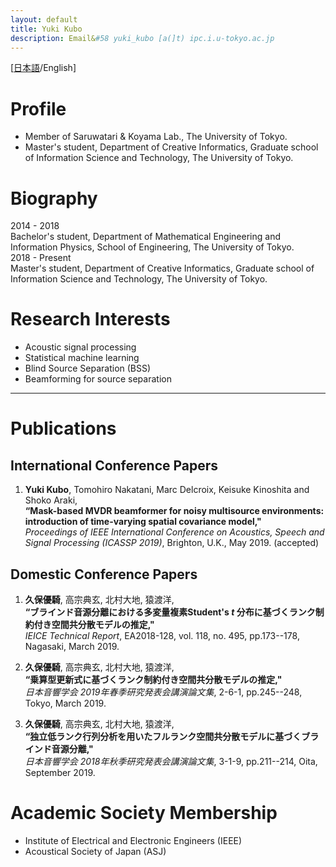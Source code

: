 ```yaml
---
layout: default
title: Yuki Kubo
description: Email&#58 yuki_kubo [a(]t) ipc.i.u-tokyo.ac.jp
---
```


\[[日本語](./index.html)/English\]

# Profile

*   Member of Saruwatari & Koyama Lab., The University of Tokyo.
*   Master's student, Department of Creative Informatics, Graduate school of Information Science and Technology, The University of Tokyo. 

# Biography

2014 - 2018  
    Bachelor's student, Department of Mathematical Engineering and Information Physics, School of Engineering, The University of Tokyo.  
2018 - Present  
    Master's student, Department of Creative Informatics, Graduate school of Information Science and Technology, The University of Tokyo. 

# Research Interests

*   Acoustic signal processing
*   Statistical machine learning
*   Blind Source Separation (BSS)
*   Beamforming for source separation

* * *

# Publications

## International Conference Papers

1.  **Yuki Kubo**, Tomohiro Nakatani, Marc Delcroix, Keisuke Kinoshita and Shoko Araki,  
    **“Mask-based MVDR beamformer for noisy multisource environments: introduction of time-varying spatial covariance model,"**  
    _Proceedings of IEEE International Conference on Acoustics, Speech and Signal Processing (ICASSP 2019)_, Brighton, U.K., May 2019. (accepted)  

## Domestic Conference Papers

1. **久保優騎**, 高宗典玄, 北村大地, 猿渡洋,  
    **“ブラインド音源分離における多変量複素Student's _t_ 分布に基づくランク制約付き空間共分散モデルの推定,"**  
    _IEICE Technical Report_, EA2018-128, vol. 118, no. 495, pp.173--178, Nagasaki, March 2019.  

2. **久保優騎**, 高宗典玄, 北村大地, 猿渡洋,  
    **“乗算型更新式に基づくランク制約付き空間共分散モデルの推定,"**  
    _日本音響学会 2019年春季研究発表会講演論文集_, 2-6-1, pp.245--248, Tokyo, March 2019.  

3. **久保優騎**, 高宗典玄, 北村大地, 猿渡洋,  
    **“独立低ランク行列分析を用いたフルランク空間共分散モデルに基づくブラインド音源分離,"**  
    _日本音響学会 2018年秋季研究発表会講演論文集_, 3-1-9, pp.211--214, Oita, September 2019.

#   Academic Society Membership

*   Institute of Electrical and Electronic Engineers (IEEE)
*   Acoustical Society of Japan (ASJ)
